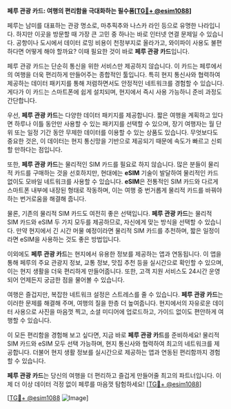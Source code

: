 **페루 관광 카드: 여행의 편리함을 극대화하는 필수품[[TG💪+ @esim1088](https://t.me/s/esim1088)]**

페루는 남미를 대표하는 관광 명소로, 마추픽추와 나스카 라인 등으로 유명한 나라입니다. 하지만 이곳을 방문할 때 가장 큰 고민 중 하나는 바로 인터넷 연결 문제일 수 있습니다. 공항이나 도시에서 데이터 로밍 비용이 천정부지로 올라가고, 와이파이 사용도 불편하다면 어떻게 해야 할까요? 이때 필요한 것이 바로 **페루 관광 카드**입니다.

페루 관광 카드는 단순히 통신을 위한 서비스만 제공하지 않습니다. 이 카드는 페루에서의 여행을 더욱 편리하게 만들어주는 종합적인 툴입니다. 특히 현지 통신사와 협력하여 제공하는 데이터 패키지를 통해 저렴하면서도 안정적인 네트워크를 경험할 수 있습니다. 게다가 이 카드는 스마트폰에 쉽게 설치되며, 현지에서 즉시 사용 가능하니 준비 과정도 간단합니다.

우선, **페루 관광 카드**는 다양한 데이터 패키지를 제공합니다. 짧은 여행을 계획하고 있다면 하루나 이틀 동안만 사용할 수 있는 패키지를 선택할 수 있으며, 장기 여행자는 월 단위 또는 일정 기간 동안 무제한 데이터를 이용할 수 있는 상품도 있습니다. 무엇보다도 중요한 것은, 이 데이터는 현지 통신망을 기반으로 제공되기 때문에 속도가 빠르고 신뢰할 만하다는 점입니다.

또한, **페루 관광 카드**는 물리적인 SIM 카드를 필요로 하지 않습니다. 많은 분들이 물리적 카드를 구매하는 것을 선호하지만, 현대에는 **eSIM** 기술이 발달하여 물리적인 카드 없이도 모바일 네트워크를 사용할 수 있습니다. **eSIM**은 전통적인 SIM 카드와 다르게 스마트폰 내부에 내장된 형태로 작동하며, 이는 여행 중 번거롭게 물리적 카드를 바꿔야 하는 번거로움을 해결해 줍니다.

물론, 기존의 물리적 SIM 카드도 여전히 좋은 선택입니다. **페루 관광 카드**는 물리적 SIM 카드와 eSIM 두 가지 모두를 제공하므로, 자신에게 맞는 방식을 선택할 수 있습니다. 만약 현지에서 긴 시간 머물 예정이라면 물리적 SIM 카드를 추천하며, 짧은 일정이라면 eSIM을 사용하는 것도 좋은 방법입니다.

이외에도 **페루 관광 카드**는 현지에서 유용한 정보를 제공하는 앱과 연동됩니다. 이 앱을 통해 페루의 주요 관광지 정보, 교통 정보, 맛집 추천 등을 실시간으로 확인할 수 있으며, 이는 현지 생활을 더욱 편리하게 만들어줍니다. 또한, 고객 지원 서비스도 24시간 운영되어 언제든지 궁금한 점을 물어볼 수 있습니다.

여행은 즐겁지만, 복잡한 네트워크 설정은 스트레스를 줄 수 있습니다. **페루 관광 카드**는 이러한 문제를 해결해 주며, 여행의 질을 한층 더 높여줍니다. 현지에서의 자유로운 데이터 사용으로 사진을 마음껏 찍고, 소셜 미디어에 업로드하고, 가이드 없이도 편안하게 여행할 수 있습니다.

이 모든 편리함을 경험해 보고 싶다면, 지금 바로 **페루 관광 카드**를 준비하세요! 물리적 SIM 카드와 eSIM 모두 선택 가능하며, 현지 통신사와 협력하여 최고의 네트워크를 제공합니다. 더불어 현지 생활 정보를 실시간으로 제공하는 앱과 연동된 편리함까지 경험할 수 있습니다.

**페루 관광 카드**는 당신의 여행을 더 편리하고 즐겁게 만들어줄 최고의 파트너입니다. 이제 더 이상 데이터 걱정 없이 페루를 마음껏 탐험하세요! [[TG💪+ @esim1088](https://t.me/s/esim1088)]

[[TG💪+ @esim1088](https://t.me/s/esim1088) ![Image](https://i.postimg.cc/Y0z9fWf4/image.png)]